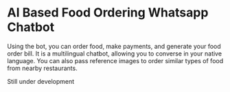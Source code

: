 
# AI Based Food Ordering Whatsapp Chatbot 
Using the bot, you can order food, make payments, and generate your food order bill. It is a multilingual chatbot, allowing you to converse in your native language. You can also pass reference images to order similar types of food from nearby restaurants.


Still under development 

